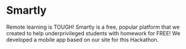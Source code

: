 # Smartly
Remote learning is TOUGH! Smartly is a free, popular platform that we created to help underprivileged students with homework for FREE! We developed a mobile app based on our site for this Hackathon.
